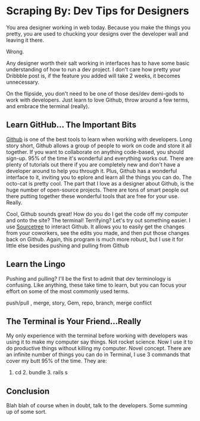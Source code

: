 # Scraping By: Dev Tips for Designers 

You area designer working in web today. Because you make the things you pretty, you are used to chucking your designs over the developer wall and leaving it there. 

Wrong. 

Any designer worth their salt working in interfaces has to have some basic understanding of how to run a dev project. I don't care how pretty your Dribbble post is, if the feature you added will take 2 weeks, it becomes unnecessary.

On the flipside, you don't need to be one of those des/dev demi-gods to work with developers.  Just learn to love Github, throw around a few terms, and embrace the terminal (really).


## Learn GitHub... The Important Bits

  <a href="http://github.com/">Github</a> is one of the best tools to learn when working with developers. Long story short, Github allows a group of people to work on code and store it all together. If you want to collaborate on anything code-based, you should sign-up. 95% of the time it's wonderful and everything works out. There are plenty of tutorials out there if you are completely new and don't have a developer around to help you through it. Plus, Github has a wonderful interface to it, inviting you to eplore and learn all the things you can do. The octo-cat is pretty cool. The part that I love as a designer about Github, is the huge number of open-source projects. There are tons of smart people out there putting together these wonderful tools that are free for your use. Really.

  Cool, Github sounds great! How do you do I get the code off my computer and onto the site? The terminal! Terrifying? Let's try out something easier. I use <a href="http://www.sourcetreeapp.com/">Sourcetree</a> to interact Github. It allows you to easily get the changes from your coworkers, see the edits you made, and then put those changes back on Github. Again, this program is much more robust, but I use it for little else besides pushing and pulling from Github


<!--   Words and stuff will go here -->

## Learn the Lingo

  Pushing and pulling? I'll be the first to admit that dev terminology is confusing. Like anything, these take time to learn, but you can focus your effort on some of the most commonly used terms.

<!--ADD SOME TERMS YO--> push/pull , merge, story, Gem, repo, branch, merge conflict


## The Terminal is Your Friend...Really

  My only experience with the terminal before working with developers was using it to make my computer say things. Not rocket science. Now I use it to do productive things without killing my computer. Novel concept. There are an infinite number of things you can do in Terminal, I use 3 commands that cover my butt 95% of the time. They are:

  1. cd 2. bundle 3. rails s

<!--   Explain those -->

## Conclusion

Blah blah of course when in doubt, talk to the developers. Some summing up of some sort. 